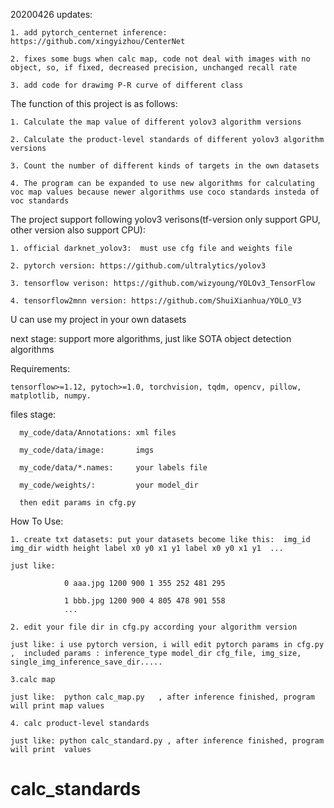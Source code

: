20200426 updates:

    1. add pytorch_centernet inference: https://github.com/xingyizhou/CenterNet

    2. fixes some bugs when calc map, code not deal with images with no object, so, if fixed, decreased precision, unchanged recall rate

    3. add code for drawimg P-R curve of different class


The function of this project is as follows:

    1. Calculate the map value of different yolov3 algorithm versions

    2. Calculate the product-level standards of different yolov3 algorithm versions

    3. Count the number of different kinds of targets in the own datasets

    4. The program can be expanded to use new algorithms for calculating voc map values because newer algorithms use coco standards insteda of voc standards

The project support following yolov3 verisons(tf-version only support GPU, other version also support CPU):

    1. official darknet_yolov3:  must use cfg file and weights file

    2. pytorch version: https://github.com/ultralytics/yolov3

    3. tensorflow verison: https://github.com/wizyoung/YOLOv3_TensorFlow

    4. tensorflow2mnn version: https://github.com/ShuiXianhua/YOLO_V3

   U can use my project in your own datasets

next stage: support more algorithms, just like SOTA object detection algorithms

Requirements:

    tensorflow>=1.12, pytoch>=1.0, torchvision, tqdm, opencv, pillow, matplotlib, numpy.


files stage:

      my_code/data/Annotations: xml files

      my_code/data/image:       imgs

      my_code/data/*.names:     your labels file

      my_code/weights/:         your model_dir

      then edit params in cfg.py

How To Use:

    1. create txt datasets: put your datasets become like this:  img_id img_dir width height label x0 y0 x1 y1 label x0 y0 x1 y1  ...

    just like:

                0 aaa.jpg 1200 900 1 355 252 481 295

                1 bbb.jpg 1200 900 4 805 478 901 558
                ...

    2. edit your file dir in cfg.py according your algorithm version

    just like: i use pytorch version, i will edit pytorch params in cfg.py  ,  included params : inference_type model_dir cfg_file, img_size, single_img_inference_save_dir.....

    3.calc map

    just like:  python calc_map.py   , after inference finished, program will print map values

    4. calc product-level standards

    just like: python calc_standard.py , after inference finished, program will print  values

# calc_standards
